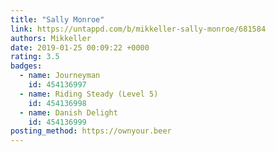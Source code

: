 ```yaml
---
title: "Sally Monroe"
link: https://untappd.com/b/mikkeller-sally-monroe/681584
authors: Mikkeller
date: 2019-01-25 00:09:22 +0000
rating: 3.5
badges:
  - name: Journeyman
    id: 454136997
  - name: Riding Steady (Level 5)
    id: 454136998
  - name: Danish Delight
    id: 454136999
posting_method: https://ownyour.beer
---
```

